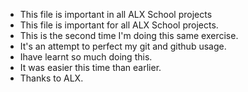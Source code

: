 * This file is important in all ALX School projects
* This file is important for all ALX School projects.
* This is the second time I'm doing this same exercise.
* It's an attempt to perfect my git and github usage.
* Ihave learnt so much doing this.
* It was easier this time than earlier.
* Thanks to ALX.
